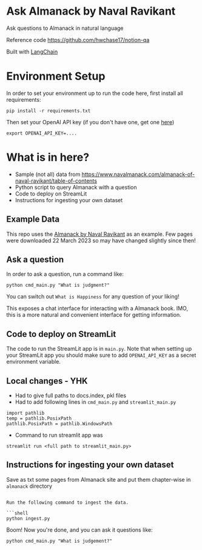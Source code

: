 # Ask Almanack by Naval Ravikant

Ask questions to Almanack in natural language

Reference code https://github.com/hwchase17/notion-qa

Built with [LangChain](https://github.com/hwchase17/langchain)

# Environment Setup

In order to set your environment up to run the code here, first install all requirements:

```shell
pip install -r requirements.txt
```

Then set your OpenAI API key (if you don't have one, get one [here](https://beta.openai.com/playground))

```shell
export OPENAI_API_KEY=....
```

# What is in here?
- Sample (not all) data from https://www.navalmanack.com/almanack-of-naval-ravikant/table-of-contents 
- Python script to query Almanack with a question
- Code to deploy on StreamLit
- Instructions for ingesting your own dataset

## Example Data
This repo uses the [Almanack by Naval Ravikant](https://www.navalmanack.com/almanack-of-naval-ravikant/table-of-contents ) as an example.
Few pages were downloaded 22 March 2023 so may have changed slightly since then!

## Ask a question
In order to ask a question, run a command like:

```shell
python cmd_main.py "What is judgment?"
```

You can switch out `What is Happiness` for any question of your liking!

This exposes a chat interface for interacting with a Almanack book.
IMO, this is a more natural and convenient interface for getting information.

## Code to deploy on StreamLit

The code to run the StreamLit app is in `main.py`. 
Note that when setting up your StreamLit app you should make sure to add `OPENAI_API_KEY` as a secret environment variable.

## Local changes - YHK
- Had to give full paths to docs.index, pkl files
- Had to add following lines in `cmd_main.py` and `streamlit_main.py`
```shell
import pathlib
temp = pathlib.PosixPath
pathlib.PosixPath = pathlib.WindowsPath
```
- Command to run streamlit app was
```shell
streamlit run <full path to streamlit_main.py>
```

## Instructions for ingesting your own dataset

Save as txt some pages from Almanack site and put them chapter-wise in `almanack` directory
```

Run the following command to ingest the data.

```shell
python ingest.py
```

Boom! Now you're done, and you can ask it questions like:

```shell
python cmd_main.py "What is judgement?"
```
